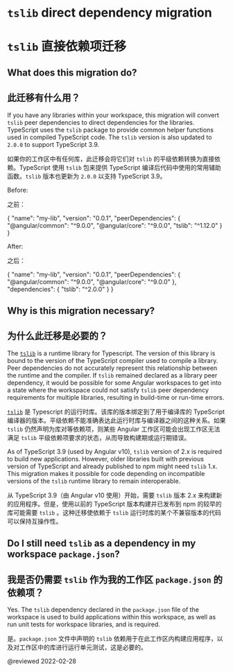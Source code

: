 # `tslib` direct dependency migration

# `tslib` 直接依赖项迁移

## What does this migration do?

## 此迁移有什么用？

If you have any libraries within your workspace, this migration will convert `tslib` peer dependencies to direct dependencies for the libraries.
TypeScript uses the `tslib` package to provide common helper functions used in compiled TypeScript code.
The `tslib` version is also updated to `2.0.0` to support TypeScript 3.9.

如果你的工作区中有任何库，此迁移会将它们对 `tslib` 的平级依赖转换为直接依赖。TypeScript 使用 `tslib` 包来提供 TypeScript 编译后代码中使用的常用辅助函数。`tslib` 版本也更新为 `2.0.0` 以支持 TypeScript 3.9。

Before:

之前：

<code-example format="json" language="json">

{
  "name": "my-lib",
  "version": "0.0.1",
  "peerDependencies": {
    "&commat;angular/common": "^9.0.0",
    "&commat;angular/core": "^9.0.0",
    "tslib": "^1.12.0"
  }
}

</code-example>

After:

之后：

<code-example format="json" language="json">

{
  "name": "my-lib",
  "version": "0.0.1",
  "peerDependencies": {
    "&commat;angular/common": "^9.0.0",
    "&commat;angular/core": "^9.0.0"
  },
  "dependencies": {
    "tslib": "^2.0.0"
  }
}

</code-example>

## Why is this migration necessary?

## 为什么此迁移是必要的？

The [`tslib`](https://github.com/Microsoft/tslib) is a runtime library for Typescript.
The version of this library is bound to the version of the TypeScript compiler used to compile a library.
Peer dependencies do not accurately represent this relationship between the runtime and the compiler.
If `tslib` remained declared as a library peer dependency, it would be possible for some Angular workspaces to get into a state where the workspace could not satisfy `tslib` peer dependency requirements for multiple libraries, resulting in build-time or run-time errors.

[`tslib`](https://github.com/Microsoft/tslib) 是 Typescript 的运行时库。该库的版本绑定到了用于编译库的 TypeScript 编译器的版本。平级依赖不能准确表达此运行时库与编译器之间的这种关系。如果 `tslib` 仍然声明为库对等依赖项，则某些 Angular 工作区可能会出现工作区无法满足 `tslib` 平级依赖项要求的状态，从而导致构建期或运行期错误。

As of TypeScript 3.9 (used by Angular v10), `tslib` version of 2.x is required to build new applications.
However, older libraries built with previous version of TypeScript and already published to npm might need `tslib` 1.x.
This migration makes it possible for code depending on incompatible versions of the `tslib` runtime library to remain interoperable.

从 TypeScript 3.9（由 Angular v10 使用）开始，需要 `tslib` 版本 2.x 来构建新的应用程序。但是，使用以前的 TypeScript 版本构建并已发布到 npm 的较早的库可能需要 `tslib` 。这种迁移使依赖于 `tslib` 运行时库的某个不兼容版本的代码可以保持互操作性。

## Do I still need `tslib` as a dependency in my workspace `package.json`?

## 我是否仍需要 `tslib` 作为我的工作区 `package.json` 的依赖项？

Yes.
The `tslib` dependency declared in the `package.json` file of the workspace is used to build applications within this workspace, as well as run unit tests for workspace libraries, and is required.

是。`package.json` 文件中声明的 `tslib` 依赖用于在此工作区内构建应用程序，以及对工作区中的库进行运行单元测试，这是必要的。

<!-- links -->

<!-- external links -->

<!-- end links -->

@reviewed 2022-02-28